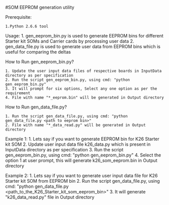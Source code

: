 #SOM EEPROM generation utility

Prerequisite:

	1.Python 2.6.6 tool

Usage: 
	1. gen_eeprom_bin.py is used to generate EEPROM bins for different 
		Starter kit SOMs and Carrier cards by processing user data
	2. gen_data_file.py is used to generate user data from EEPROM bins which
		is useful for comparing the deltas

How to Run gen_eeprom_bin.py?

	1. Update the user input data files of respective boards in InputData directory as per specification
	2. Run the script gen_eeprom_bin.py, using cmd: "python gen_eeprom_bin.py"
	3. It will prompt for six options, Select any one option as per the requirement
	4. File with name "*_eeprom.bin" will be generated in Output directory

How to Run gen_data_file.py?

	1. Run the script gen_data_file.py, using cmd: "python gen_data_file.py <path to eeprom bin>"
	2. File with name "*_data_read.py" will be generated in Output directory


Example 1:
	1. Lets say if you want to generate EEPROM bin for K26 Starter kit SOM
	2. Update user input data file k26_data.py which is present in InputData directory as per specification
	3. Run the script gen_eeprom_bin.py, using cmd: "python gen_eeprom_bin.py"
	4. Select the option 1 at user prompt, this will generate k26_som_eeprom.bin in Output directory

Example 2:
	1. Lets say if you want to generate user input data file for K26 Starter kit SOM from EEPROM bin
	2. Run the script gen_data_file.py, using cmd: "python gen_data_file.py <path_to_the_K26_Starter_kit_som_eeprom_bin>"
	3. It will generate "k26_data_read.py" file in Output directory


